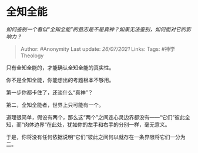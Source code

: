 # 全知全能
*如何鉴别一个看似“全知全能”的意志是不是真神？如果无法鉴别，如何面对它的影响力？*

> Author: #Anonymity 
Last update: *26/07/2021* 
Links:
Tags: #神学Theology 

只有全知全能的，才能确认全知全能的真实性。

你不是全知全能，你能想出的考题根本不够用。

第一步你都卡住了，还谈什么“真神”？

第二，全知全能者，世界上只可能有一个。

道理很简单，假设有两个，那么这“两个”之间连心灵边界都没有——“它们”彼此全知，而“肉体边界“在此处，犹如你的左手和右手的分别一样，毫无意义。

于是，你将没有任何依据说明“它们”彼此之间何以就存在一条界限将它们一分为二。

  
